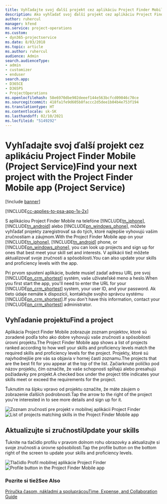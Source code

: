 ```yaml
---
title: Vyhľadajte svoj ďalší projekt cez aplikáciu Project Finder Mobile
description: Ako vyhľadať svoj ďalší projekt cez aplikáciu Project Finder Mobile pre Project Service
author: ruhercul
manager: kfend
ms.service: project-operations
ms.custom:
- dyn365-projectservice
ms.date: 8/03/2018
ms.topic: article
ms.author: ruhercul
audience: Admin
search.audienceType:
- admin
- customizer
- enduser
search.app:
- D365CE
- D365PS
- ProjectOperations
ms.openlocfilehash: 58e6970dbe902deeef144e563bcfcd09046c70ce
ms.sourcegitcommit: 418fa1fe9d605b8faccc2d5dee1b04b4e753f194
ms.translationtype: HT
ms.contentlocale: sk-SK
ms.lasthandoff: 02/10/2021
ms.locfileid: "5149292"
---
```

# <a name="find-your-next-project-with-the-project-finder-mobile-app-project-service"></a><span data-ttu-id="521a8-103">Vyhľadajte svoj ďalší projekt cez aplikáciu Project Finder Mobile (Project Service)</span><span class="sxs-lookup"><span data-stu-id="521a8-103">Find your next project with the Project Finder Mobile app (Project Service)</span></span>

[!include [banner](../includes/psa-now-project-operations.md)]

[!INCLUDE[cc-applies-to-psa-app-1x-2x](../includes/cc-applies-to-psa-app-1x-2x.md)]

<span data-ttu-id="521a8-104">S aplikáciou Project Finder Mobile na telefóne [!INCLUDE[tn_iphone](../includes/tn-iphone.md)], [!INCLUDE[tn_android](../includes/tn-android.md)] alebo [!INCLUDE[pn_windows_phone](../includes/pn-windows-phone.md)], môžete vyhľadať projekty zaregistrovať sa do tých, ktoré najlepšie vyhovujú vašim zručnostiam a záujmom.</span><span class="sxs-lookup"><span data-stu-id="521a8-104">With the Project Finder Mobile app on your [!INCLUDE[tn_iphone](../includes/tn-iphone.md)], [!INCLUDE[tn_android](../includes/tn-android.md)] phone, or [!INCLUDE[pn_windows_phone](../includes/pn-windows-phone.md)], you can look up projects and sign up for ones that best meet your skill set and interests.</span></span> <span data-ttu-id="521a8-105">V aplikácii tiež môžete aktualizovať svoje zručnosti a spôsobilosti.</span><span class="sxs-lookup"><span data-stu-id="521a8-105">You can also update your skills and proficiency levels with the app.</span></span>  
  
 <span data-ttu-id="521a8-106">Pri prvom spustení aplikácie, budete musieť zadať adresu URL pre svoj [!INCLUDE[pn_crm_shortest](../includes/pn-crm-shortest.md)] systém, vaše užívateľské meno a heslo.</span><span class="sxs-lookup"><span data-stu-id="521a8-106">When you first start the app, you'll need to enter the URL for your [!INCLUDE[pn_crm_shortest](../includes/pn-crm-shortest.md)] system, your user ID, and your password.</span></span> <span data-ttu-id="521a8-107">Ak tieto údaje nemáte k dispozícii, kontaktujte svojho správcu systému [!INCLUDE[pn_crm_shortest](../includes/pn-crm-shortest.md)].</span><span class="sxs-lookup"><span data-stu-id="521a8-107">If you don't have this information,  contact your [!INCLUDE[pn_crm_shortest](../includes/pn-crm-shortest.md)] administrator.</span></span>  
  
## <a name="find-a-project"></a><span data-ttu-id="521a8-108">Vyhľadanie projektu</span><span class="sxs-lookup"><span data-stu-id="521a8-108">Find a project</span></span>  
 <span data-ttu-id="521a8-109">Aplikácia Project Finder Mobile zobrazuje zoznam projektov, ktoré sú zoradené podľa toho ako dobre vyhovujú vaše zručnosti a spôsobilosti úrovni projektu.</span><span class="sxs-lookup"><span data-stu-id="521a8-109">The Project Finder Mobile app shows a list of projects ranked according to how well your skills and proficiency levels match the required skills and proficiency levels for the project.</span></span> <span data-ttu-id="521a8-110">Projekty, ktoré sú najvhodnejšie pre vás sa objavia v hornej časti zoznamu.</span><span class="sxs-lookup"><span data-stu-id="521a8-110">The projects that are the best fit for you appear at the top of the list.</span></span> <span data-ttu-id="521a8-111">Začiarknuté políčko pod názov projektu, čím označíte, že vaše schopnosti spĺňajú alebo presahujú požiadavky pre projekt.</span><span class="sxs-lookup"><span data-stu-id="521a8-111">A checked box under the project title indicates your skills meet or exceed the requirements for the project.</span></span>  
  
 <span data-ttu-id="521a8-112">Ťuknutím na šípku vpravo od projektu označíte, že máte záujem o zobrazenie ďalších podrobnosti.</span><span class="sxs-lookup"><span data-stu-id="521a8-112">Tap the arrow to the right of the project you're interested in to see more details and sign up for it.</span></span>  
  
 <span data-ttu-id="521a8-113">![Zoznam zručností pre projekt v mobilnej aplikácii Project Finder](../psa/media/project-service-project-finder-list.png "Zoznam zručností pre projekt v mobilnej aplikácii Project Finder")</span><span class="sxs-lookup"><span data-stu-id="521a8-113">![List of projects matching skills in the Project Finder Mobile app](../psa/media/project-service-project-finder-list.png "List of projects matching skills in the Project Finder Mobile app")</span></span>  
  
## <a name="update-your-skills"></a><span data-ttu-id="521a8-114">Aktualizujte si zručnosti</span><span class="sxs-lookup"><span data-stu-id="521a8-114">Update your skills</span></span>  
 <span data-ttu-id="521a8-115">Ťuknite na tlačidlo profilu v pravom dolnom rohu obrazovky a aktualizujte si svoje zručnosti a úrovne spôsobilosti.</span><span class="sxs-lookup"><span data-stu-id="521a8-115">Tap the profile button on the bottom right of the screen to update your skills and proficiency levels.</span></span>  
  
 <span data-ttu-id="521a8-116">![Tlačidlo Profil mobilnej aplikácie Project Finder](../psa/media/project-service-project-finder-profile.png "Tlačidlo Profil mobilnej aplikácie Project Finder")</span><span class="sxs-lookup"><span data-stu-id="521a8-116">![Profile button in the Project Finder Mobile app](../psa/media/project-service-project-finder-profile.png "Profile button in the Project Finder Mobile app")</span></span>  
  
### <a name="see-also"></a><span data-ttu-id="521a8-117">Pozrite si tiež</span><span class="sxs-lookup"><span data-stu-id="521a8-117">See Also</span></span>  
 [<span data-ttu-id="521a8-118">Príručka časom, nákladmi a spoluprácou</span><span class="sxs-lookup"><span data-stu-id="521a8-118">Time, Expense, and Collaboration Guide</span></span>](../psa/time-expense-collaboration-guide.md)
